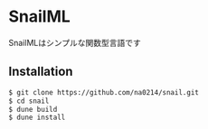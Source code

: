 # SnailML

SnailMLはシンプルな関数型言語です

## Installation

```bash
$ git clone https://github.com/na0214/snail.git
$ cd snail
$ dune build
$ dune install
```